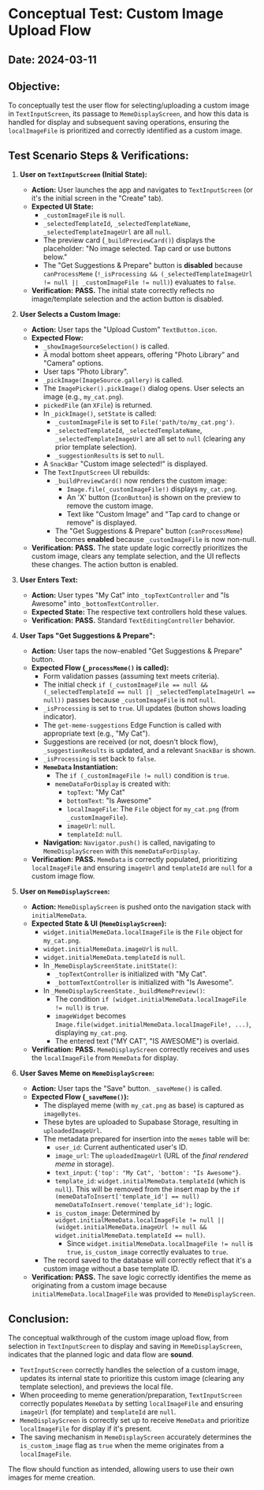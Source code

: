 # Conceptual Test: Custom Image Upload Flow

## Date: 2024-03-11

## Objective:
To conceptually test the user flow for selecting/uploading a custom image in `TextInputScreen`, its passage to `MemeDisplayScreen`, and how this data is handled for display and subsequent saving operations, ensuring the `localImageFile` is prioritized and correctly identified as a custom image.

## Test Scenario Steps & Verifications:

1.  **User on `TextInputScreen` (Initial State):**
    *   **Action:** User launches the app and navigates to `TextInputScreen` (or it's the initial screen in the "Create" tab).
    *   **Expected UI State:**
        *   `_customImageFile` is `null`.
        *   `_selectedTemplateId`, `_selectedTemplateName`, `_selectedTemplateImageUrl` are all `null`.
        *   The preview card (`_buildPreviewCard()`) displays the placeholder: "No image selected. Tap card or use buttons below."
        *   The "Get Suggestions & Prepare" button is **disabled** because `canProcessMeme` (`!_isProcessing && (_selectedTemplateImageUrl != null || _customImageFile != null)`) evaluates to `false`.
    *   **Verification:** **PASS.** The initial state correctly reflects no image/template selection and the action button is disabled.

2.  **User Selects a Custom Image:**
    *   **Action:** User taps the "Upload Custom" `TextButton.icon`.
    *   **Expected Flow:**
        *   `_showImageSourceSelection()` is called.
        *   A modal bottom sheet appears, offering "Photo Library" and "Camera" options.
        *   User taps "Photo Library".
        *   `_pickImage(ImageSource.gallery)` is called.
        *   The `ImagePicker().pickImage()` dialog opens. User selects an image (e.g., `my_cat.png`).
        *   `pickedFile` (an `XFile`) is returned.
        *   In `_pickImage()`, `setState` is called:
            *   `_customImageFile` is set to `File('path/to/my_cat.png')`.
            *   `_selectedTemplateId`, `_selectedTemplateName`, `_selectedTemplateImageUrl` are all set to `null` (clearing any prior template selection).
            *   `_suggestionResults` is set to `null`.
        *   A `SnackBar` "Custom image selected!" is displayed.
        *   The `TextInputScreen` UI rebuilds:
            *   `_buildPreviewCard()` now renders the custom image:
                *   `Image.file(_customImageFile!)` displays `my_cat.png`.
                *   An 'X' button (`IconButton`) is shown on the preview to remove the custom image.
                *   Text like "Custom Image" and "Tap card to change or remove" is displayed.
            *   The "Get Suggestions & Prepare" button (`canProcessMeme`) becomes **enabled** because `_customImageFile` is now non-null.
    *   **Verification:** **PASS.** The state update logic correctly prioritizes the custom image, clears any template selection, and the UI reflects these changes. The action button is enabled.

3.  **User Enters Text:**
    *   **Action:** User types "My Cat" into `_topTextController` and "Is Awesome" into `_bottomTextController`.
    *   **Expected State:** The respective text controllers hold these values.
    *   **Verification:** **PASS.** Standard `TextEditingController` behavior.

4.  **User Taps "Get Suggestions & Prepare":**
    *   **Action:** User taps the now-enabled "Get Suggestions & Prepare" button.
    *   **Expected Flow (`_processMeme()` is called):**
        *   Form validation passes (assuming text meets criteria).
        *   The initial check `if (_customImageFile == null && (_selectedTemplateId == null || _selectedTemplateImageUrl == null))` passes because `_customImageFile` is not `null`.
        *   `_isProcessing` is set to `true`. UI updates (button shows loading indicator).
        *   The `get-meme-suggestions` Edge Function is called with appropriate text (e.g., "My Cat").
        *   Suggestions are received (or not, doesn't block flow), `_suggestionResults` is updated, and a relevant `SnackBar` is shown.
        *   `_isProcessing` is set back to `false`.
        *   **`MemeData` Instantiation:**
            *   The `if (_customImageFile != null)` condition is `true`.
            *   `memeDataForDisplay` is created with:
                *   `topText`: "My Cat"
                *   `bottomText`: "Is Awesome"
                *   `localImageFile`: The `File` object for `my_cat.png` (from `_customImageFile`).
                *   `imageUrl`: `null`.
                *   `templateId`: `null`.
        *   **Navigation:** `Navigator.push()` is called, navigating to `MemeDisplayScreen` with this `memeDataForDisplay`.
    *   **Verification:** **PASS.** `MemeData` is correctly populated, prioritizing `localImageFile` and ensuring `imageUrl` and `templateId` are `null` for a custom image flow.

5.  **User on `MemeDisplayScreen`:**
    *   **Action:** `MemeDisplayScreen` is pushed onto the navigation stack with `initialMemeData`.
    *   **Expected State & UI (`MemeDisplayScreen`):**
        *   `widget.initialMemeData.localImageFile` is the `File` object for `my_cat.png`.
        *   `widget.initialMemeData.imageUrl` is `null`.
        *   `widget.initialMemeData.templateId` is `null`.
        *   In `_MemeDisplayScreenState.initState()`:
            *   `_topTextController` is initialized with "My Cat".
            *   `_bottomTextController` is initialized with "Is Awesome".
        *   In `_MemeDisplayScreenState._buildMemePreview()`:
            *   The condition `if (widget.initialMemeData.localImageFile != null)` is `true`.
            *   `imageWidget` becomes `Image.file(widget.initialMemeData.localImageFile!, ...)`, displaying `my_cat.png`.
            *   The entered text ("MY CAT", "IS AWESOME") is overlaid.
    *   **Verification:** **PASS.** `MemeDisplayScreen` correctly receives and uses the `localImageFile` from `MemeData` for display.

6.  **User Saves Meme on `MemeDisplayScreen`:**
    *   **Action:** User taps the "Save" button. `_saveMeme()` is called.
    *   **Expected Flow (`_saveMeme()`):**
        *   The displayed meme (with `my_cat.png` as base) is captured as `imageBytes`.
        *   These bytes are uploaded to Supabase Storage, resulting in `uploadedImageUrl`.
        *   The metadata prepared for insertion into the `memes` table will be:
            *   `user_id`: Current authenticated user's ID.
            *   `image_url`: The `uploadedImageUrl` (URL of the *final rendered meme* in storage).
            *   `text_input`: `{'top': "My Cat", 'bottom': "Is Awesome"}`.
            *   `template_id`: `widget.initialMemeData.templateId` (which is `null`). This will be removed from the insert map by the `if (memeDataToInsert['template_id'] == null) memeDataToInsert.remove('template_id');` logic.
            *   `is_custom_image`: Determined by `widget.initialMemeData.localImageFile != null || (widget.initialMemeData.imageUrl != null && widget.initialMemeData.templateId == null)`.
                *   Since `widget.initialMemeData.localImageFile != null` is `true`, `is_custom_image` correctly evaluates to `true`.
        *   The record saved to the database will correctly reflect that it's a custom image without a base template ID.
    *   **Verification:** **PASS.** The save logic correctly identifies the meme as originating from a custom image because `initialMemeData.localImageFile` was provided to `MemeDisplayScreen`.

## Conclusion:

The conceptual walkthrough of the custom image upload flow, from selection in `TextInputScreen` to display and saving in `MemeDisplayScreen`, indicates that the planned logic and data flow are **sound**.
*   `TextInputScreen` correctly handles the selection of a custom image, updates its internal state to prioritize this custom image (clearing any template selection), and previews the local file.
*   When proceeding to meme generation/preparation, `TextInputScreen` correctly populates `MemeData` by setting `localImageFile` and ensuring `imageUrl` (for template) and `templateId` are `null`.
*   `MemeDisplayScreen` is correctly set up to receive `MemeData` and prioritize `localImageFile` for display if it's present.
*   The saving mechanism in `MemeDisplayScreen` accurately determines the `is_custom_image` flag as `true` when the meme originates from a `localImageFile`.

The flow should function as intended, allowing users to use their own images for meme creation.

